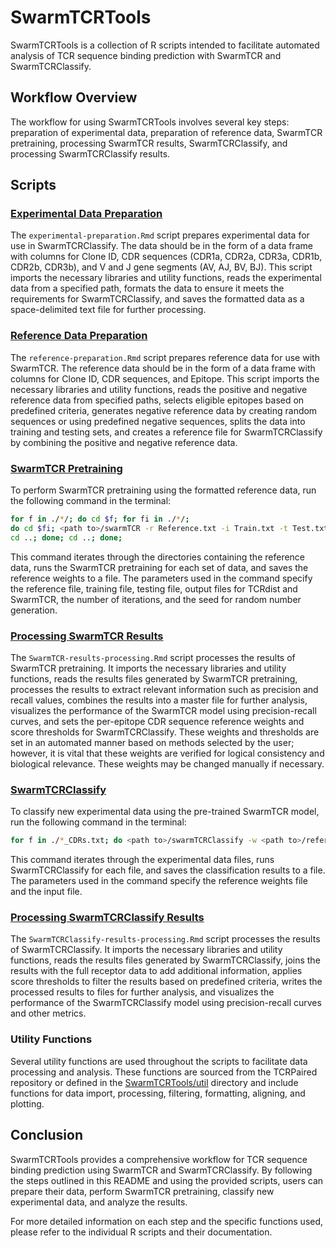 # SwarmTCRTools

SwarmTCRTools is a collection of R scripts intended to facilitate automated analysis of TCR sequence binding prediction with SwarmTCR and SwarmTCRClassify. 

## Workflow Overview

The workflow for using SwarmTCRTools involves several key steps: preparation of experimental data, preparation of reference data, SwarmTCR pretraining, processing SwarmTCR results, SwarmTCRClassify, and processing SwarmTCRClassify results.

## Scripts

### [Experimental Data Preparation](experimental-preparation.Rmd)

The `experimental-preparation.Rmd` script prepares experimental data for use in SwarmTCRClassify. The data should be in the form of a data frame with columns for Clone ID, CDR sequences (CDR1a, CDR2a, CDR3a, CDR1b, CDR2b, CDR3b), and V and J gene segments (AV, AJ, BV, BJ). This script imports the necessary libraries and utility functions, reads the experimental data from a specified path, formats the data to ensure it meets the requirements for SwarmTCRClassify, and saves the formatted data as a space-delimited text file for further processing.

### [Reference Data Preparation](reference-preparation.Rmd)

The `reference-preparation.Rmd` script prepares reference data for use with SwarmTCR. The reference data should be in the form of a data frame with columns for Clone ID, CDR sequences, and Epitope. This script imports the necessary libraries and utility functions, reads the positive and negative reference data from specified paths, selects eligible epitopes based on predefined criteria, generates negative reference data by creating random sequences or using predefined negative sequences, splits the data into training and testing sets, and creates a reference file for SwarmTCRClassify by combining the positive and negative reference data.

### [SwarmTCR Pretraining](swarmTCR-pretraining.Rmd)

To perform SwarmTCR pretraining using the formatted reference data, run the following command in the terminal:

```sh
for f in ./*/; do cd $f; for fi in ./*/; 
do cd $fi; <path to>/swarmTCR -r Reference.txt -i Train.txt -t Test.txt -1 val_TCRdist_out.txt -2 val_SwarmTCR_out.txt -n 20 -s 25 > refWeights.txt;
cd ..; done; cd ..; done;
```

This command iterates through the directories containing the reference data, runs the SwarmTCR pretraining for each set of data, and saves the reference weights to a file. The parameters used in the command specify the reference file, training file, testing file, output files for TCRdist and SwarmTCR, the number of iterations, and the seed for random number generation.

### [Processing SwarmTCR Results](SwarmTCR-results-processing.Rmd)

The `SwarmTCR-results-processing.Rmd` script processes the results of SwarmTCR pretraining. It imports the necessary libraries and utility functions, reads the results files generated by SwarmTCR pretraining, processes the results to extract relevant information such as precision and recall values, combines the results into a master file for further analysis, visualizes the performance of the SwarmTCR model using precision-recall curves, and sets the per-epitope CDR sequence reference weights and score thresholds for SwarmTCRClassify. These weights and thresholds are set in an automated manner based on methods selected by the user; however, it is vital that these weights are verified for logical consistency and biological relevance. These weights may be changed manually if necessary.

### [SwarmTCRClassify](swarmTCRClassify.Rmd)

To classify new experimental data using the pre-trained SwarmTCR model, run the following command in the terminal:

```sh
for f in ./*_CDRs.txt; do <path to>/swarmTCRClassify -w <path to>/reference-data/SwarmTCR_refWeights.txt -i $f > $f.SwarmTCR.results; done;
```

This command iterates through the experimental data files, runs SwarmTCRClassify for each file, and saves the classification results to a file. The parameters used in the command specify the reference weights file and the input file.

### [Processing SwarmTCRClassify Results](SwarmTCRClassify-results-processing.Rmd)

The `SwarmTCRClassify-results-processing.Rmd` script processes the results of SwarmTCRClassify. It imports the necessary libraries and utility functions, reads the results files generated by SwarmTCRClassify, joins the results with the full receptor data to add additional information, applies score thresholds to filter the results based on predefined criteria, writes the processed results to files for further analysis, and visualizes the performance of the SwarmTCRClassify model using precision-recall curves and other metrics.

### Utility Functions

Several utility functions are used throughout the scripts to facilitate data processing and analysis. These functions are sourced from the TCRPaired repository or defined in the [SwarmTCRTools/util](./util/) directory and include functions for data import, processing, filtering, formatting, aligning, and plotting.

## Conclusion

SwarmTCRTools provides a comprehensive workflow for TCR sequence binding prediction using SwarmTCR and SwarmTCRClassify. By following the steps outlined in this README and using the provided scripts, users can prepare their data, perform SwarmTCR pretraining, classify new experimental data, and analyze the results.

For more detailed information on each step and the specific functions used, please refer to the individual R scripts and their documentation.